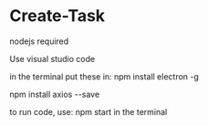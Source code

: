 # Create-Task

nodejs required

Use visual studio code

in the terminal put these in:
npm install electron -g

npm install axios --save

to run code, use: npm start
in the terminal

